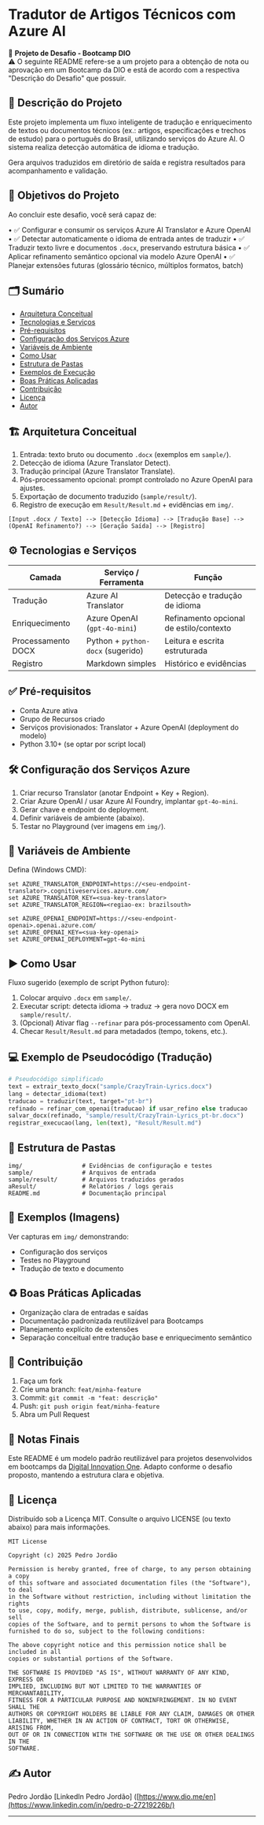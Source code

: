 # Tradutor de Artigos Técnicos com Azure AI

📘 **Projeto de Desafio - Bootcamp DIO**  
⚠️ O seguinte README refere-se a um projeto para a obtenção de nota ou aprovação em um Bootcamp da DIO e está de acordo com a respectiva "Descrição do Desafio" que possuir.

## 📝 Descrição do Projeto

Este projeto implementa um fluxo inteligente de tradução e enriquecimento de textos ou documentos técnicos (ex.: artigos, especificações e trechos de estudo) para o português do Brasil, utilizando serviços do Azure AI. O sistema realiza detecção automática de idioma e tradução.

Gera arquivos traduzidos em diretório de saída e registra resultados para acompanhamento e validação.

## 🎯 Objetivos do Projeto

Ao concluir este desafio, você será capaz de:

• ✅ Configurar e consumir os serviços Azure AI Translator e Azure OpenAI
• ✅ Detectar automaticamente o idioma de entrada antes de traduzir
• ✅ Traduzir texto livre e documentos `.docx`, preservando estrutura básica
• ✅ Aplicar refinamento semântico opcional via modelo Azure OpenAI
• ✅ Planejar extensões futuras (glossário técnico, múltiplos formatos, batch)

## 🗂️ Sumário

- [Arquitetura Conceitual](#-arquitetura-conceitual)
- [Tecnologias e Serviços](#-tecnologias-e-serviços)
- [Pré-requisitos](#-pré-requisitos)
- [Configuração dos Serviços Azure](#-configuração-dos-serviços-azure)
- [Variáveis de Ambiente](#-variáveis-de-ambiente)
- [Como Usar](#-como-usar)
- [Estrutura de Pastas](#-estrutura-de-pastas)
- [Exemplos de Execução](#-exemplos-de-execução)
- [Boas Práticas Aplicadas](#-boas-práticas-aplicadas)
- [Contribuição](#-contribuição)
- [Licença](#-licença)
- [Autor](#-autor)

## 🏗️ Arquitetura Conceitual

1. Entrada: texto bruto ou documento `.docx` (exemplos em `sample/`).
2. Detecção de idioma (Azure Translator Detect).
3. Tradução principal (Azure Translator Translate).
4. Pós-processamento opcional: prompt controlado no Azure OpenAI para ajustes.
5. Exportação de documento traduzido (`sample/result/`).
6. Registro de execução em `Result/Result.md` + evidências em `img/`.

```
[Input .docx / Texto] --> [Detecção Idioma] --> [Tradução Base] --> (OpenAI Refinamento?) --> [Geração Saída] --> [Registro]
```

## ⚙️ Tecnologias e Serviços

| Camada             | Serviço / Ferramenta              | Função                                  |
| ------------------ | --------------------------------- | --------------------------------------- |
| Tradução           | Azure AI Translator               | Detecção e tradução de idioma           |
| Enriquecimento     | Azure OpenAI (`gpt-4o-mini`)      | Refinamento opcional de estilo/contexto |
| Processamento DOCX | Python + `python-docx` (sugerido) | Leitura e escrita estruturada           |
| Registro           | Markdown simples                  | Histórico e evidências                  |

## ✅ Pré-requisitos

- Conta Azure ativa
- Grupo de Recursos criado
- Serviços provisionados: Translator + Azure OpenAI (deployment do modelo)
- Python 3.10+ (se optar por script local)

## 🛠️ Configuração dos Serviços Azure

1. Criar recurso Translator (anotar Endpoint + Key + Region).
2. Criar Azure OpenAI / usar Azure AI Foundry, implantar `gpt-4o-mini`.
3. Gerar chave e endpoint do deployment.
4. Definir variáveis de ambiente (abaixo).
5. Testar no Playground (ver imagens em `img/`).

## 🔑 Variáveis de Ambiente

Defina (Windows CMD):

```
set AZURE_TRANSLATOR_ENDPOINT=https://<seu-endpoint-translator>.cognitiveservices.azure.com/
set AZURE_TRANSLATOR_KEY=<sua-key-translator>
set AZURE_TRANSLATOR_REGION=<regiao-ex: brazilsouth>

set AZURE_OPENAI_ENDPOINT=https://<seu-endpoint-openai>.openai.azure.com/
set AZURE_OPENAI_KEY=<sua-key-openai>
set AZURE_OPENAI_DEPLOYMENT=gpt-4o-mini
```

## ▶️ Como Usar

Fluxo sugerido (exemplo de script Python futuro):

1. Colocar arquivo `.docx` em `sample/`.
2. Executar script: detecta idioma → traduz → gera novo DOCX em `sample/result/`.
3. (Opcional) Ativar flag `--refinar` para pós-processamento com OpenAI.
4. Checar `Result/Result.md` para metadados (tempo, tokens, etc.).

## 💻 Exemplo de Pseudocódigo (Tradução)

```python
# Pseudocódigo simplificado
text = extrair_texto_docx("sample/CrazyTrain-Lyrics.docx")
lang = detectar_idioma(text)
traducao = traduzir(text, target="pt-br")
refinado = refinar_com_openai(traducao) if usar_refino else traducao
salvar_docx(refinado, "sample/result/CrazyTrain-Lyrics_pt-br.docx")
registrar_execucao(lang, len(text), "Result/Result.md")
```

## 📂 Estrutura de Pastas

```
img/                 # Evidências de configuração e testes
sample/              # Arquivos de entrada
sample/result/       # Arquivos traduzidos gerados
aResult/             # Relatórios / logs gerais
README.md            # Documentação principal
```

## 🧪 Exemplos (Imagens)

Ver capturas em `img/` demonstrando:

- Configuração dos serviços
- Testes no Playground
- Tradução de texto e documento

## ♻️ Boas Práticas Aplicadas

- Organização clara de entradas e saídas
- Documentação padronizada reutilizável para Bootcamps
- Planejamento explícito de extensões
- Separação conceitual entre tradução base e enriquecimento semântico

## 🤝 Contribuição

1. Faça um fork
2. Crie uma branch: `feat/minha-feature`
3. Commit: `git commit -m "feat: descrição"`
4. Push: `git push origin feat/minha-feature`
5. Abra um Pull Request

## 🧾 Notas Finais

Este README é um modelo padrão reutilizável para projetos desenvolvidos em bootcamps da [Digital Innovation One](https://www.dio.me/en).
Adapto conforme o desafio proposto, mantendo a estrutura clara e objetiva.

## 📄 Licença

Distribuído sob a Licença MIT. Consulte o arquivo LICENSE (ou texto abaixo) para mais informações.

```
MIT License

Copyright (c) 2025 Pedro Jordão

Permission is hereby granted, free of charge, to any person obtaining a copy
of this software and associated documentation files (the "Software"), to deal
in the Software without restriction, including without limitation the rights
to use, copy, modify, merge, publish, distribute, sublicense, and/or sell
copies of the Software, and to permit persons to whom the Software is
furnished to do so, subject to the following conditions:

The above copyright notice and this permission notice shall be included in all
copies or substantial portions of the Software.

THE SOFTWARE IS PROVIDED "AS IS", WITHOUT WARRANTY OF ANY KIND, EXPRESS OR
IMPLIED, INCLUDING BUT NOT LIMITED TO THE WARRANTIES OF MERCHANTABILITY,
FITNESS FOR A PARTICULAR PURPOSE AND NONINFRINGEMENT. IN NO EVENT SHALL THE
AUTHORS OR COPYRIGHT HOLDERS BE LIABLE FOR ANY CLAIM, DAMAGES OR OTHER
LIABILITY, WHETHER IN AN ACTION OF CONTRACT, TORT OR OTHERWISE, ARISING FROM,
OUT OF OR IN CONNECTION WITH THE SOFTWARE OR THE USE OR OTHER DEALINGS IN THE
SOFTWARE.
```

## ✍️ Autor

Pedro Jordão
[LinkedIn Pedro Jordão] ([https://www.dio.me/en](https://www.linkedin.com/in/pedro-p-27219226b/)

---

